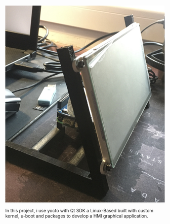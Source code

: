    ![HMI](/HMI.jpg?raw=true "HMI Embedded")

In this project, i use yocto with Qt SDK a Linux-Based built with custom kernel, u-boot and packages to develop a HMI graphical application.

